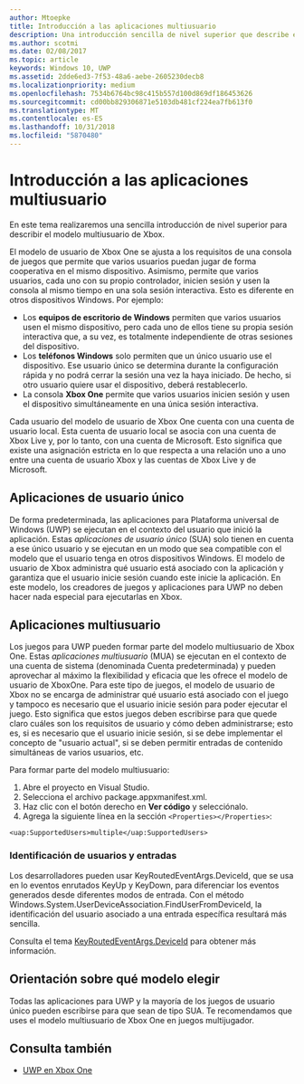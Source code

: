 ```yaml
---
author: Mtoepke
title: Introducción a las aplicaciones multiusuario
description: Una introducción sencilla de nivel superior que describe el modelo multiusuario de Xbox.
ms.author: scotmi
ms.date: 02/08/2017
ms.topic: article
keywords: Windows 10, UWP
ms.assetid: 2dde6ed3-7f53-48a6-aebe-2605230decb8
ms.localizationpriority: medium
ms.openlocfilehash: 7534b6764bc98c415b557d100d869df186453626
ms.sourcegitcommit: cd00bb829306871e5103db481cf224ea7fb613f0
ms.translationtype: MT
ms.contentlocale: es-ES
ms.lasthandoff: 10/31/2018
ms.locfileid: "5870480"
---
```

# <a name="introduction-to-multi-user-applications"></a>Introducción a las aplicaciones multiusuario

En este tema realizaremos una sencilla introducción de nivel superior para describir el modelo multiusuario de Xbox.

El modelo de usuario de Xbox One se ajusta a los requisitos de una consola de juegos que permite que varios usuarios puedan jugar de forma cooperativa en el mismo dispositivo. Asimismo, permite que varios usuarios, cada uno con su propio controlador, inicien sesión y usen la consola al mismo tiempo en una sola sesión interactiva. Esto es diferente en otros dispositivos Windows. Por ejemplo:
* Los **equipos de escritorio de Windows** permiten que varios usuarios usen el mismo dispositivo, pero cada uno de ellos tiene su propia sesión interactiva que, a su vez, es totalmente independiente de otras sesiones del dispositivo.
* Los **teléfonos Windows** solo permiten que un único usuario use el dispositivo. Ese usuario único se determina durante la configuración rápida y no podrá cerrar la sesión una vez la haya iniciado. De hecho, si otro usuario quiere usar el dispositivo, deberá restablecerlo. 
* La consola **Xbox One** permite que varios usuarios inicien sesión y usen el dispositivo simultáneamente en una única sesión interactiva.

Cada usuario del modelo de usuario de Xbox One cuenta con una cuenta de usuario local. Esta cuenta de usuario local se asocia con una cuenta de Xbox Live y, por lo tanto, con una cuenta de Microsoft. Esto significa que existe una asignación estricta en lo que respecta a una relación uno a uno entre una cuenta de usuario Xbox y las cuentas de Xbox Live y de Microsoft.

## <a name="single-user-applications"></a>Aplicaciones de usuario único
De forma predeterminada, las aplicaciones para Plataforma universal de Windows (UWP) se ejecutan en el contexto del usuario que inició la aplicación. Estas *aplicaciones de usuario único* (SUA) solo tienen en cuenta a ese único usuario y se ejecutan en un modo que sea compatible con el modelo que el usuario tenga en otros dispositivos Windows. El modelo de usuario de Xbox administra qué usuario está asociado con la aplicación y garantiza que el usuario inicie sesión cuando este inicie la aplicación. En este modelo, los creadores de juegos y aplicaciones para UWP no deben hacer nada especial para ejecutarlas en Xbox. 

## <a name="multi-user-applications"></a>Aplicaciones multiusuario
Los juegos para UWP pueden formar parte del modelo multiusuario de Xbox One. Estas *aplicaciones multiusuario* (MUA) se ejecutan en el contexto de una cuenta de sistema (denominada Cuenta predeterminada) y pueden aprovechar al máximo la flexibilidad y eficacia que les ofrece el modelo de usuario de XboxOne. Para este tipo de juegos, el modelo de usuario de Xbox no se encarga de administrar qué usuario está asociado con el juego y tampoco es necesario que el usuario inicie sesión para poder ejecutar el juego. Esto significa que estos juegos deben escribirse para que quede claro cuáles son los requisitos de usuario y cómo deben administrarse; esto es, si es necesario que el usuario inicie sesión, si se debe implementar el concepto de "usuario actual", si se deben permitir entradas de contenido simultáneas de varios usuarios, etc.
   
Para formar parte del modelo multiusuario:   
1. Abre el proyecto en Visual Studio.   
2. Selecciona el archivo package.appxmanifest.xml.   
3. Haz clic con el botón derecho en **Ver código** y selecciónalo.   
4. Agrega la siguiente línea en la sección `<Properties></Properties>`:

```
<uap:SupportedUsers>multiple</uap:SupportedUsers>
```

### <a name="identifying-users-and-inputs"></a>Identificación de usuarios y entradas
Los desarrolladores pueden usar KeyRoutedEventArgs.DeviceId, que se usa en lo eventos enrutados KeyUp y KeyDown, para diferenciar los eventos generados desde diferentes modos de entrada.
Con el método Windows.System.UserDeviceAssociation.FindUserFromDeviceId, la identificación del usuario asociado a una entrada específica resultará más sencilla.

Consulta el tema [KeyRoutedEventArgs.DeviceId](https://msdn.microsoft.com/library/windows/apps/windows.ui.xaml.input.keyroutedeventargs.deviceid) para obtener más información.


## <a name="guidance-on-which-model-to-choose"></a>Orientación sobre qué modelo elegir
Todas las aplicaciones para UWP y la mayoría de los juegos de usuario único pueden escribirse para que sean de tipo SUA. Te recomendamos que uses el modelo multiusuario de Xbox One en juegos multijugador.

## <a name="see-also"></a>Consulta también
- [UWP en Xbox One](index.md)
